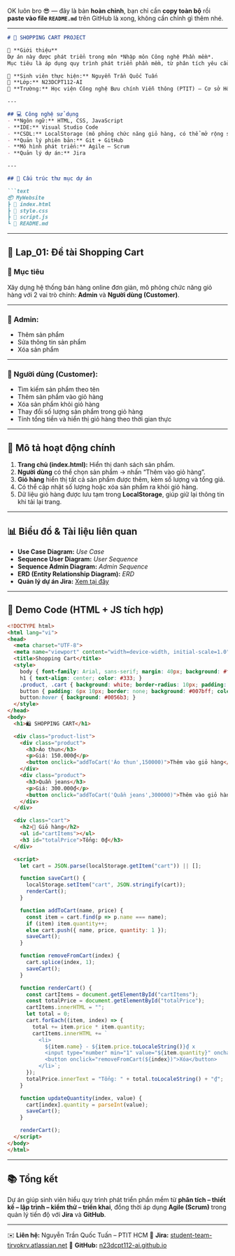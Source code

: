 OK luôn bro 😎 — đây là bản **hoàn chỉnh**, bạn chỉ cần **copy toàn bộ** rồi **paste vào file `README.md`** trên GitHub là xong, không cần chỉnh gì thêm nhé.

---

````markdown
# 🛒 SHOPPING CART PROJECT

📌 **Giới thiệu**  
Dự án này được phát triển trong môn *Nhập môn Công nghệ Phần mềm*.  
Mục tiêu là áp dụng quy trình phát triển phần mềm, từ phân tích yêu cầu, thiết kế, lập trình, kiểm thử và triển khai.  

👤 **Sinh viên thực hiện:** Nguyễn Trần Quốc Tuấn  
📘 **Lớp:** N23DCPT112-AI  
🏫 **Trường:** Học viện Công nghệ Bưu chính Viễn thông (PTIT) – Cơ sở Hồ Chí Minh  

---

## 💻 Công nghệ sử dụng
- **Ngôn ngữ:** HTML, CSS, JavaScript  
- **IDE:** Visual Studio Code  
- **CSDL:** LocalStorage (mô phỏng chức năng giỏ hàng, có thể mở rộng sang MySQL)  
- **Quản lý phiên bản:** Git + GitHub  
- **Mô hình phát triển:** Agile – Scrum  
- **Quản lý dự án:** Jira  

---

## 📁 Cấu trúc thư mục dự án

```text
📦 MyWebsite  
┣ 📜 index.html  
┣ 📜 style.css  
┣ 📜 script.js  
┗ 📜 README.md  
````

---

## 📐 Lap_01: Đề tài Shopping Cart

### 🎯 Mục tiêu

Xây dựng hệ thống bán hàng online đơn giản, mô phỏng chức năng giỏ hàng với 2 vai trò chính: **Admin** và **Người dùng (Customer)**.

---

### 👤 Admin:

* Thêm sản phẩm
* Sửa thông tin sản phẩm
* Xóa sản phẩm

---

### 🛒 Người dùng (Customer):

* Tìm kiếm sản phẩm theo tên
* Thêm sản phẩm vào giỏ hàng
* Xóa sản phẩm khỏi giỏ hàng
* Thay đổi số lượng sản phẩm trong giỏ hàng
* Tính tổng tiền và hiển thị giỏ hàng theo thời gian thực

---

## 🧩 Mô tả hoạt động chính

1. **Trang chủ (index.html):** Hiển thị danh sách sản phẩm.
2. **Người dùng** có thể chọn sản phẩm → nhấn “Thêm vào giỏ hàng”.
3. **Giỏ hàng** hiển thị tất cả sản phẩm được thêm, kèm số lượng và tổng giá.
4. Có thể cập nhật số lượng hoặc xóa sản phẩm ra khỏi giỏ hàng.
5. Dữ liệu giỏ hàng được lưu tạm trong **LocalStorage**, giúp giữ lại thông tin khi tải lại trang.

---

## 📊 Biểu đồ & Tài liệu liên quan

* **Use Case Diagram:** *Use Case*
* **Sequence User Diagram:** *User Sequence*
* **Sequence Admin Diagram:** *Admin Sequence*
* **ERD (Entity Relationship Diagram):** *ERD*
* **Quản lý dự án Jira:** [Xem tại đây](https://student-team-tjrvokrv.atlassian.net/jira/software/projects/SC/boards/34/backlog)

---

## 🧠 Demo Code (HTML + JS tích hợp)

```html
<!DOCTYPE html>
<html lang="vi">
<head>
  <meta charset="UTF-8">
  <meta name="viewport" content="width=device-width, initial-scale=1.0">
  <title>Shopping Cart</title>
  <style>
    body { font-family: Arial, sans-serif; margin: 40px; background: #f6f6f6; }
    h1 { text-align: center; color: #333; }
    .product, .cart { background: white; border-radius: 10px; padding: 20px; margin: 10px 0; box-shadow: 0 2px 5px rgba(0,0,0,0.1); }
    button { padding: 6px 10px; border: none; background: #007bff; color: white; border-radius: 5px; cursor: pointer; }
    button:hover { background: #0056b3; }
  </style>
</head>
<body>
  <h1>🛍️ SHOPPING CART</h1>

  <div class="product-list">
    <div class="product">
      <h3>Áo thun</h3>
      <p>Giá: 150.000₫</p>
      <button onclick="addToCart('Áo thun',150000)">Thêm vào giỏ hàng</button>
    </div>
    <div class="product">
      <h3>Quần jeans</h3>
      <p>Giá: 300.000₫</p>
      <button onclick="addToCart('Quần jeans',300000)">Thêm vào giỏ hàng</button>
    </div>
  </div>

  <div class="cart">
    <h2>🛒 Giỏ hàng</h2>
    <ul id="cartItems"></ul>
    <h3 id="totalPrice">Tổng: 0₫</h3>
  </div>

  <script>
    let cart = JSON.parse(localStorage.getItem("cart")) || [];

    function saveCart() {
      localStorage.setItem("cart", JSON.stringify(cart));
      renderCart();
    }

    function addToCart(name, price) {
      const item = cart.find(p => p.name === name);
      if (item) item.quantity++;
      else cart.push({ name, price, quantity: 1 });
      saveCart();
    }

    function removeFromCart(index) {
      cart.splice(index, 1);
      saveCart();
    }

    function renderCart() {
      const cartItems = document.getElementById("cartItems");
      const totalPrice = document.getElementById("totalPrice");
      cartItems.innerHTML = "";
      let total = 0;
      cart.forEach((item, index) => {
        total += item.price * item.quantity;
        cartItems.innerHTML += `
          <li>
            ${item.name} - ${item.price.toLocaleString()}₫ x 
            <input type="number" min="1" value="${item.quantity}" onchange="updateQuantity(${index}, this.value)">
            <button onclick="removeFromCart(${index})">Xóa</button>
          </li>`;
      });
      totalPrice.innerText = "Tổng: " + total.toLocaleString() + "₫";
    }

    function updateQuantity(index, value) {
      cart[index].quantity = parseInt(value);
      saveCart();
    }

    renderCart();
  </script>
</body>
</html>
```

---

## 📚 Tổng kết

Dự án giúp sinh viên hiểu quy trình phát triển phần mềm từ **phân tích – thiết kế – lập trình – kiểm thử – triển khai**, đồng thời áp dụng **Agile (Scrum)** trong quản lý tiến độ với **Jira** và **GitHub**.

---

✉️ **Liên hệ:** Nguyễn Trần Quốc Tuấn – PTIT HCM
🔗 **Jira:** [student-team-tjrvokrv.atlassian.net](https://student-team-tjrvokrv.atlassian.net/jira/software/projects/SC/boards/34/backlog)
💾 **GitHub:** [n23dcpt112-ai.github.io](https://github.com/n23dcpt112-ai/n23dcpt112-ai.github.io)

```
